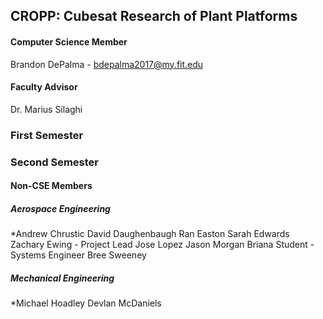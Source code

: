 ## CROPP: Cubesat Research of Plant Platforms
#### Computer Science Member
Brandon DePalma - bdepalma2017@my.fit.edu
#### Faculty Advisor
Dr. Marius Silaghi



### First Semester



### Second Semester

#### Non-CSE Members
##### Aerospace Engineering
*Andrew Chrustic
David Daughenbaugh
Ran Easton
Sarah Edwards
Zachary Ewing - Project Lead
Jose Lopez
Jason Morgan
Briana Student - Systems Engineer
Bree Sweeney
##### Mechanical Engineering
*Michael Hoadley
Devlan McDaniels
